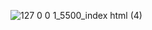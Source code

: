 ![127 0 0 1_5500_index html (4)](https://github.com/user-attachments/assets/9d63b586-63aa-4de9-9f5c-fd6b86a59551)
